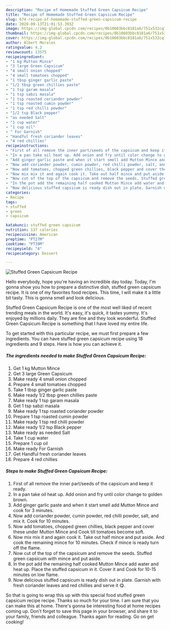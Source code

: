 ```yaml
---
description: "Recipe of Homemade Stuffed Green Capsicum Recipe"
title: "Recipe of Homemade Stuffed Green Capsicum Recipe"
slug: 674-recipe-of-homemade-stuffed-green-capsicum-recipe
date: 2020-09-13T21:01:53.393Z
image: https://img-global.cpcdn.com/recipes/0b10603bbc8181a6/751x532cq70/stuffed-green-capsicum-recipe-recipe-main-photo.jpg
thumbnail: https://img-global.cpcdn.com/recipes/0b10603bbc8181a6/751x532cq70/stuffed-green-capsicum-recipe-recipe-main-photo.jpg
cover: https://img-global.cpcdn.com/recipes/0b10603bbc8181a6/751x532cq70/stuffed-green-capsicum-recipe-recipe-main-photo.jpg
author: Albert Morales
ratingvalue: 4.2
reviewcount: 13575
recipeingredient:
- "1 kg Mutton Mince"
- "3 large Green Capsicum"
- "4 small onion chopped"
- "4 small tomatoes chopped"
- "1 tbsp ginger garlic paste"
- "1/2 tbsp green chillies paste"
- "1 tsp garam masala"
- "1 tsp sabzi masala"
- "1 tsp roasted coriander powder"
- "1 tsp roasted cumin powder"
- "1 tsp red chilli powder"
- "1/2 tsp Black pepper"
- "as needed Salt"
- "1 cup water"
- "1 cup oil"
- " For Garnish"
- "Handful fresh coriander leaves"
- "4 red chillies"
recipeinstructions:
- "First of all remove the inner part/seeds of the capsicum and keep it ready."
- "In a pan take oil heat up. Add onion and fry until color change to golden brown."
- "Add ginger garlic paste and when it start smell add Mutton Mince and cook for 3 minutes."
- "Now add coriander powder, cumin powder, red chilli powder, salt, and mix it. Cook for 10 minutes."
- "Now add tomatoes, chopped green chillies, black pepper and cover these under Mutton Mince and Cook till tomatoes become soft."
- "Now mix mix it and again cook it. Take out half mince and put aside. And cook the remaining mince for 10 minutes. Check if mince is ready turn off the flame."
- "Now cut of the top of the capsicum and remove the seeds. Stuffed green capsicum with mince and put aside."
- "In the pot add the remaining half cooked Mutton Mince add water and heat up. Place the stuffed capsicum in it. Cover it and Cook for 10-15 minutes on low flame."
- "Now delicious stuffed capsicum is ready dish out in plate. Garnish with fresh coriander leaves and red chillies and serve it 😋."
categories:
- Recipe
tags:
- stuffed
- green
- capsicum

katakunci: stuffed green capsicum 
nutrition: 137 calories
recipecuisine: American
preptime: "PT27M"
cooktime: "PT39M"
recipeyield: "4"
recipecategory: Dessert

---
```



![Stuffed Green Capsicum Recipe](https://img-global.cpcdn.com/recipes/0b10603bbc8181a6/751x532cq70/stuffed-green-capsicum-recipe-recipe-main-photo.jpg)

Hello everybody, hope you're having an incredible day today. Today, I'm gonna show you how to prepare a distinctive dish, stuffed green capsicum recipe. It is one of my favorites food recipes. This time, I will make it a little bit tasty. This is gonna smell and look delicious.



Stuffed Green Capsicum Recipe is one of the most well liked of recent trending meals in the world. It's easy, it's quick, it tastes yummy. It's enjoyed by millions daily. They are fine and they look wonderful. Stuffed Green Capsicum Recipe is something that I have loved my entire life.


To get started with this particular recipe, we must first prepare a few ingredients. You can have stuffed green capsicum recipe using 18 ingredients and 9 steps. Here is how you can achieve it.

<!--inarticleads1-->

##### The ingredients needed to make Stuffed Green Capsicum Recipe:

1. Get 1 kg Mutton Mince
1. Get 3 large Green Capsicum
1. Make ready 4 small onion chopped
1. Prepare 4 small tomatoes chopped
1. Take 1 tbsp ginger garlic paste
1. Make ready 1/2 tbsp green chillies paste
1. Make ready 1 tsp garam masala
1. Get 1 tsp sabzi masala
1. Make ready 1 tsp roasted coriander powder
1. Prepare 1 tsp roasted cumin powder
1. Make ready 1 tsp red chilli powder
1. Make ready 1/2 tsp Black pepper
1. Make ready as needed Salt
1. Take 1 cup water
1. Prepare 1 cup oil
1. Make ready  For Garnish
1. Get Handful fresh coriander leaves
1. Prepare 4 red chillies




<!--inarticleads2-->

##### Steps to make Stuffed Green Capsicum Recipe:

1. First of all remove the inner part/seeds of the capsicum and keep it ready.
1. In a pan take oil heat up. Add onion and fry until color change to golden brown.
1. Add ginger garlic paste and when it start smell add Mutton Mince and cook for 3 minutes.
1. Now add coriander powder, cumin powder, red chilli powder, salt, and mix it. Cook for 10 minutes.
1. Now add tomatoes, chopped green chillies, black pepper and cover these under Mutton Mince and Cook till tomatoes become soft.
1. Now mix mix it and again cook it. Take out half mince and put aside. And cook the remaining mince for 10 minutes. Check if mince is ready turn off the flame.
1. Now cut of the top of the capsicum and remove the seeds. Stuffed green capsicum with mince and put aside.
1. In the pot add the remaining half cooked Mutton Mince add water and heat up. Place the stuffed capsicum in it. Cover it and Cook for 10-15 minutes on low flame.
1. Now delicious stuffed capsicum is ready dish out in plate. Garnish with fresh coriander leaves and red chillies and serve it 😋.




So that is going to wrap this up with this special food stuffed green capsicum recipe recipe. Thanks so much for your time. I am sure that you can make this at home. There's gonna be interesting food at home recipes coming up. Don't forget to save this page in your browser, and share it to your family, friends and colleague. Thanks again for reading. Go on get cooking!
